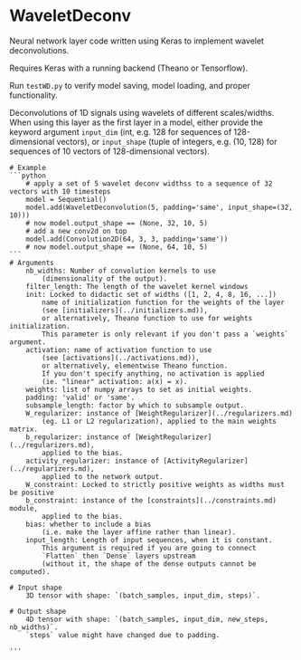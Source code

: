 # WaveletDeconv
Neural network layer code written using Keras to implement wavelet deconvolutions.

Requires Keras with a running backend (Theano or Tensorflow).

Run `testWD.py` to verify model saving, model loading, and proper functionality.

Deconvolutions of 1D signals using wavelets of different scales/widths.
When using this layer as the first layer in a model, either provide the keyword argument `input_dim`
(int, e.g. 128 for sequences of 128-dimensional vectors), or `input_shape` (tuple of integers, e.g. (10, 128) for sequences
of 10 vectors of 128-dimensional vectors).
    
    # Example
    ```python
        # apply a set of 5 wavelet deconv widthss to a sequence of 32 vectors with 10 timesteps
        model = Sequential()
        model.add(WaveletDeconvolution(5, padding='same', input_shape=(32, 10)))
        # now model.output_shape == (None, 32, 10, 5)
        # add a new conv2d on top
        model.add(Convolution2D(64, 3, 3, padding='same'))
        # now model.output_shape == (None, 64, 10, 5)
    ```
    # Arguments
        nb_widths: Number of convolution kernels to use
            (dimensionality of the output).
        filter_length: The length of the wavelet kernel windows            
        init: Locked to didactic set of widths ([1, 2, 4, 8, 16, ...]) 
            name of initialization function for the weights of the layer
            (see [initializers](../initializers.md)),
            or alternatively, Theano function to use for weights initialization.
            This parameter is only relevant if you don't pass a `weights` argument.
        activation: name of activation function to use
            (see [activations](../activations.md)),
            or alternatively, elementwise Theano function.
            If you don't specify anything, no activation is applied
            (ie. "linear" activation: a(x) = x).
        weights: list of numpy arrays to set as initial weights.
        padding: 'valid' or 'same'.
        subsample_length: factor by which to subsample output.
        W_regularizer: instance of [WeightRegularizer](../regularizers.md)
            (eg. L1 or L2 regularization), applied to the main weights matrix.
        b_regularizer: instance of [WeightRegularizer](../regularizers.md),
            applied to the bias.
        activity_regularizer: instance of [ActivityRegularizer](../regularizers.md),
            applied to the network output.
        W_constraint: Locked to strictly positive weights as widths must be positive
        b_constraint: instance of the [constraints](../constraints.md) module,
            applied to the bias.
        bias: whether to include a bias
            (i.e. make the layer affine rather than linear).
        input_length: Length of input sequences, when it is constant.
            This argument is required if you are going to connect
            `Flatten` then `Dense` layers upstream
            (without it, the shape of the dense outputs cannot be computed).
    
    # Input shape
        3D tensor with shape: `(batch_samples, input_dim, steps)`.
        
    # Output shape
        4D tensor with shape: `(batch_samples, input_dim, new_steps, nb_widths)`.
        `steps` value might have changed due to padding.
    
    '''
